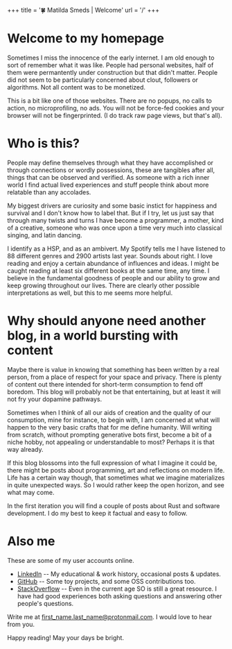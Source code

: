 +++
title = '🍀 Matilda Smeds | Welcome'
url = '/'
+++

# Welcome to my homepage

Sometimes I miss the innocence of the early internet. I am old enough to sort of remember what it was like. People had personal websites, half of them were permantently under construction but that didn't matter. People did not seem to be particularly concerned about clout, followers or algorithms. Not all content was to be monetized.

This is a bit like one of those websites. There are no popups, no calls to action, no microprofiling, no ads. You will not be force-fed cookies and your browser will not be fingerprinted. (I do track raw page views, but that's all).

# Who is this?

People may define themselves through what they have accomplished or through connections or wordly possessions, these are tangibles after all,
things that can be observed and verified.
As someone with a rich inner world I find actual lived experiences and stuff people think about more relatable than any accolades. 

My biggest drivers are curiosity and some basic instict for happiness and survival and I don't know how to label that.
But if I try, let us just say that through many twists and turns I have become a programmer, a mother, kind of a creative, someone who was once upon a time very much into classical singing, and latin dancing.

I identify as a HSP, and as an ambivert. My Spotify tells me I have listened to 88 different genres and 2900 artists last year. Sounds about right. I love reading and enjoy a certain abundance of influences and ideas. I might be caught reading at least six different books at the same time, any time. I believe in the fundamental goodness of people and our ability to grow and keep growing throughout our lives. There are clearly other possible interpretations as well, but this to me seems more helpful.

# Why should anyone need another blog, in a world bursting with content

Maybe there is value in knowing that something has been written by a real person, from a place of respect for your space and privacy.
There is plenty of content out there intended for short-term consumption to fend off boredom. This blog will probably not be that entertaining, but at least it will not fry your dopamine pathways.

Sometimes when I think of all our aids of creation and the quality of our consumption, mine for instance, to begin with, I am concerned at what will happen to the very basic crafts that for me define humanity. Will writing from scratch, without prompting generative bots first, become
a bit of a niche hobby, not appealing or understandable to most? Perhaps it is that way already.

If this blog blossoms into the full expression of what I imagine it could be, there might be posts about programming, art and reflections on modern life. Life has a certain way though, that sometimes what we imagine materializes in quite unexpected ways. So I would rather keep the open horizon, and see what may come.

In the first iteration you will find a couple of posts about Rust and software development. I do my best to keep it factual and easy to follow.
<!-- TODO: Setup the contact form here -->

# Also me
These are some of my user accounts online.

- [LinkedIn](https://www.linkedin.com/in/matildasmeds/)
-- My educational & work history, occasional posts & updates. 
- [GitHub](https://github.com/matildasmeds/)
-- Some toy projects, and some OSS contributions too.
- [StackOverflow](https://stackoverflow.com/users/3994927/matilda-smeds) -- Even in the current age SO is still a great resource. I have had good experiences both asking questions and answering other people's questions.

Write me at first_name.last_name@protonmail.com.
I would love to hear from you.

Happy reading! May your days be bright.
